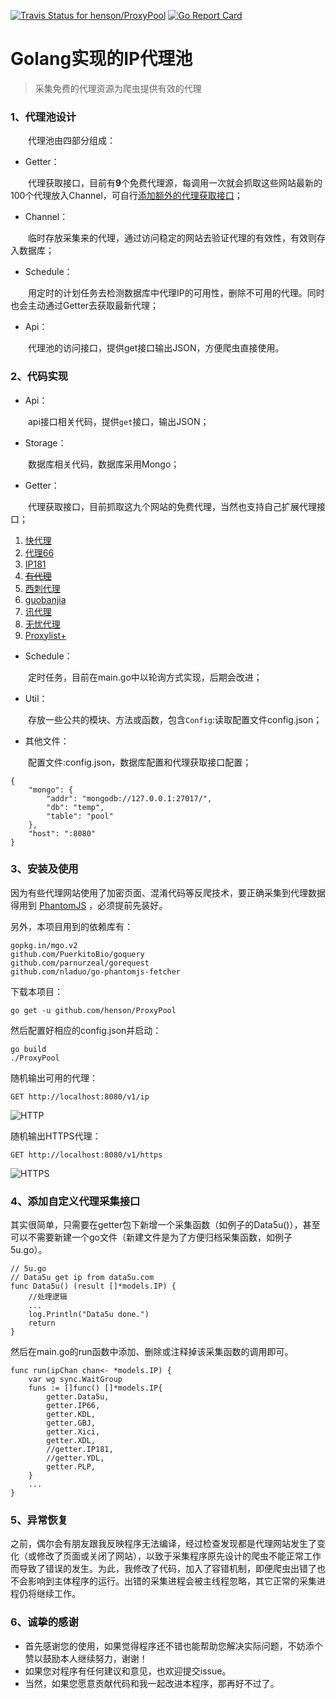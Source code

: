 [![Travis Status for henson/ProxyPool](https://travis-ci.org/henson/ProxyPool.svg?branch=master)](https://travis-ci.org/henson/ProxyPool) [![Go Report Card](https://goreportcard.com/badge/github.com/henson/ProxyPool)](https://goreportcard.com/report/github.com/henson/ProxyPool)

# Golang实现的IP代理池

> 采集免费的代理资源为爬虫提供有效的代理


### 1、代理池设计

　　代理池由四部分组成：

* Getter：

　　代理获取接口，目前有**9**个免费代理源，每调用一次就会抓取这些网站最新的100个代理放入Channel，可自行[添加额外的代理获取接口](#4添加自定义代理采集接口)；

* Channel：

　　临时存放采集来的代理，通过访问稳定的网站去验证代理的有效性，有效则存入数据库；

* Schedule：

　　用定时的计划任务去检测数据库中代理IP的可用性，删除不可用的代理。同时也会主动通过Getter去获取最新代理；

* Api：

　　代理池的访问接口，提供get接口输出JSON，方便爬虫直接使用。

### 2、代码实现

* Api：

　　api接口相关代码，提供`get`接口，输出JSON；

* Storage：

　　数据库相关代码，数据库采用Mongo；

* Getter：

　　代理获取接口，目前抓取这九个网站的免费代理，当然也支持自己扩展代理接口；

1. [快代理](http://www.kuaidaili.com)
2. [代理66](http://www.66ip.cn)
3. [IP181](http://www.ip181.com)
4. ~~[有代理](http://www.youdaili.net/Daili/http/)~~
5. [西刺代理](http://www.xicidaili.com/nn/)
6. [guobanjia](http://www.goubanjia.com/free/gngn/index)
7. [讯代理](http://www.xdaili.cn/freeproxy.html)
8. [无忧代理](http://www.data5u.com/free/index.shtml)
9. [Proxylist+](https://list.proxylistplus.com)

* Schedule：

　　定时任务，目前在main.go中以轮询方式实现，后期会改进；

* Util：

　　存放一些公共的模块、方法或函数，包含`Config`:读取配置文件config.json；

* 其他文件：

　　配置文件:config.json，数据库配置和代理获取接口配置；

```
{
    "mongo": {
        "addr": "mongodb://127.0.0.1:27017/",
        "db": "temp",
        "table": "pool"
    },
    "host": ":8080"
}
```

### 3、安装及使用

因为有些代理网站使用了加密页面、混淆代码等反爬技术，要正确采集到代理数据得用到 [PhantomJS](http://phantomjs.org/) ，必须提前先装好。

另外，本项目用到的依赖库有：
```
gopkg.in/mgo.v2
github.com/PuerkitoBio/goquery
github.com/parnurzeal/gorequest
github.com/nladuo/go-phantomjs-fetcher
```

下载本项目：
```
go get -u github.com/henson/ProxyPool
```

然后配置好相应的config.json并启动：
```
go build
./ProxyPool
```

随机输出可用的代理：
```
GET http://localhost:8080/v1/ip
```
![HTTP](pics/http.png)

随机输出HTTPS代理：
```
GET http://localhost:8080/v1/https
```
![HTTPS](pics/https.png)

### 4、添加自定义代理采集接口

其实很简单，只需要在getter包下新增一个采集函数（如例子的Data5u()），甚至可以不需要新建一个go文件（新建文件是为了方便归档采集函数，如例子5u.go）。

```
// 5u.go
// Data5u get ip from data5u.com
func Data5u() (result []*models.IP) {
	//处理逻辑
	...
	log.Println("Data5u done.")
	return
}
```

然后在main.go的run函数中添加、删除或注释掉该采集函数的调用即可。

```
func run(ipChan chan<- *models.IP) {
	var wg sync.WaitGroup
	funs := []func() []*models.IP{
		getter.Data5u,
		getter.IP66,
		getter.KDL,
		getter.GBJ,
		getter.Xici,
		getter.XDL,
		//getter.IP181,
		//getter.YDL,
		getter.PLP,
	}
    ...
}
```

### 5、异常恢复

之前，偶尔会有朋友跟我反映程序无法编译，经过检查发现都是代理网站发生了变化（或修改了页面或关闭了网站），以致于采集程序原先设计的爬虫不能正常工作而导致了错误的发生。为此，我修改了代码，加入了容错机制，即便爬虫出错了也不会影响到主体程序的运行。出错的采集进程会被主线程忽略，其它正常的采集进程仍将继续工作。

### 6、诚挚的感谢

- 首先感谢您的使用，如果觉得程序还不错也能帮助您解决实际问题，不妨添个赞以鼓励本人继续努力，谢谢！
- 如果您对程序有任何建议和意见，也欢迎提交issue。
- 当然，如果您愿意贡献代码和我一起改进本程序，那再好不过了。